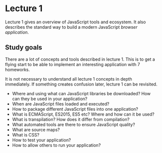 # Lecture 1

Lecture 1 gives an overview of JavaScript tools and ecosystem. It also
describes the standard way to build a modern JavaScript *browser application*.

## Study goals

There are a lot of concepts and tools described in lecture 1. This is to get a
flying start to be able to implement an interesting application with 7
homeworks.

It is not necessary to understand all lecture 1 concepts in depth immediately.
If something creates confusion later, lecture 1 can be revisited.

* Where and using what can JavaScript libraries be downloaded? How can they be used in your application?
* When are JavaScript files loaded and executed?
* How to package different JavaScript files into one application?
* What is ECMAScript, ES2015, ES5 etc? Where and how can it be used?
* What is transpilation? How does it differ from compilation?
* What automated tools are there to ensure JavaScript quality?
* What are source maps?
* What is CSS?
* How to test your application?
* How to allow others to run your application?
